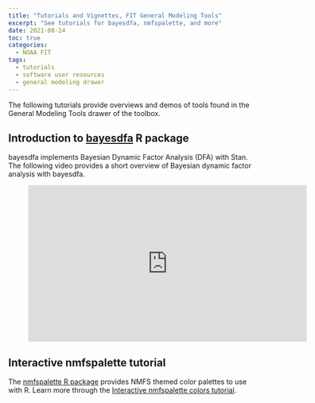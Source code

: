 ```yaml
---
title: "Tutorials and Vignettes, FIT General Modeling Tools"
excerpt: "See tutorials for bayesdfa, nmfspalette, and more"
date: 2021-08-24
toc: true
categories:
  - NOAA FIT
tags:
  - tutorials
  - software user resources
  - general modeling drawer
---
```


The following tutorials provide overviews and demos of tools found in the General Modeling Tools drawer of the toolbox. 

## Introduction to [bayesdfa](https://fate-ewi.github.io/bayesdfa/) R package

bayesdfa implements Bayesian Dynamic Factor Analysis (DFA) with Stan. The following video provides a short overview of Bayesian dynamic factor analysis with bayesdfa.

<figure class="video_container">
  <iframe width="560" height="315" src="https://www.youtube.com/embed/yTX7D8_Ad8g" frameborder="0" allowfullscreen="true"> </iframe>
</figure>

## Interactive nmfspalette tutorial

The [nmfspalette R package](https://nmfs-fish-tools.github.io/nmfspalette/) provides NMFS themed color palettes to use with R. Learn more through the [Interactive nmfspalette colors tutorial](https://connect.fisheries.noaa.gov/colors/).
